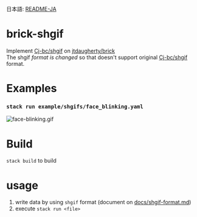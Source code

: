 日本語: [README-JA](README-JA.md)


# brick-shgif

Implement [Cj-bc/shgif](https://github.com/Cj-bc/shgif) on [jtdaugherty/brick](https://github.com/jtdaugherty/brick)  
The shgif *format is changed* so that doesn't support original [Cj-bc/shgif](https://github.com/Cj-bc/shgif) format.

# Examples

### `stack run example/shgifs/face_blinking.yaml`

![face-blinking.gif](docs/img/face-blinking.gif)


# Build


`stack build` to build


# usage

1. write data by using `shgif` format (document on [docs/shgif-format.md](docs/shgif-format.md))
2. execute `stack run <file>`
